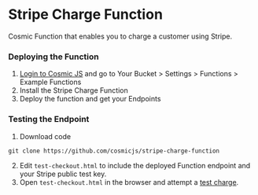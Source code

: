 # Stripe Charge Function
Cosmic Function that enables you to charge a customer using Stripe.

### Deploying the Function
1. [Login to Cosmic JS](https://cosmicjs.com) and go to Your Bucket > Settings > Functions > Example Functions
2. Install the Stripe Charge Function
3. Deploy the function and get your Endpoints

### Testing the Endpoint
1. Download code
```
git clone https://github.com/cosmicjs/stripe-charge-function
```
2. Edit `test-checkout.html` to include the deployed Function endpoint and your Stripe public test key.
3. Open `test-checkout.html` in the browser and attempt a [test charge](https://stripe.com/docs/testing).
